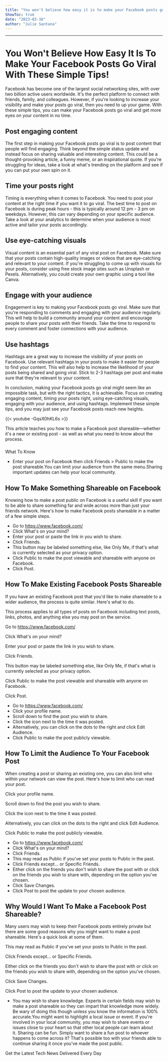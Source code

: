 ```yaml
---
title: "You won't believe how easy it is to make your Facebook posts go VIRAL with these simple tips!"
ShowToc: true 
date: "2023-03-16"
author: "Julie Santana"
---
```

*****
# You Won't Believe How Easy It Is To Make Your Facebook Posts Go Viral With These Simple Tips!

Facebook has become one of the largest social networking sites, with over two billion active users worldwide. It's the perfect platform to connect with friends, family, and colleagues. However, if you're looking to increase your visibility and make your posts go viral, then you need to up your game. With these simple tips, you can make your Facebook posts go viral and get more eyes on your content in no time.

## Post engaging content

The first step in making your Facebook posts go viral is to post content that people will find engaging. Think beyond the simple status update and instead focus on sharing valuable and interesting content. This could be a thought-provoking article, a funny meme, or an inspirational quote. If you're struggling for ideas, take a look at what's trending on the platform and see if you can put your own spin on it.

## Time your posts right

Timing is everything when it comes to Facebook. You need to post your content at the right time if you want it to go viral. The best time to post on Facebook is during peak hours - this is typically around 12 pm - 3 pm on weekdays. However, this can vary depending on your specific audience. Take a look at your analytics to determine when your audience is most active and tailor your posts accordingly.

## Use eye-catching visuals

Visual content is an essential part of any viral post on Facebook. Make sure that your posts contain high-quality images or videos that are eye-catching and relevant to your content. If you're struggling to come up with visuals for your posts, consider using free stock image sites such as Unsplash or Pexels. Alternatively, you could create your own graphic using a tool like Canva.

## Engage with your audience

Engagement is key to making your Facebook posts go viral. Make sure that you're responding to comments and engaging with your audience regularly. This will help to build a community around your content and encourage people to share your posts with their friends. Take the time to respond to every comment and foster connections with your audience.

## Use hashtags

Hashtags are a great way to increase the visibility of your posts on Facebook. Use relevant hashtags in your posts to make it easier for people to find your content. This will also help to increase the likelihood of your posts being shared and going viral. Stick to 2-3 hashtags per post and make sure that they're relevant to your content.

In conclusion, making your Facebook posts go viral might seem like an impossible task, but with the right tactics, it is achievable. Focus on creating engaging content, timing your posts right, using eye-catching visuals, engaging with your audience, and using hashtags. Implement these simple tips, and you may just see your Facebook posts reach new heights.

{{< youtube -GqsX0hKL6s >}} 




This article teaches you how to make a Facebook post shareable—whether it's a new or existing post - as well as what you need to know about the process.

 
### 
What To Know
 
- Enter your post on Facebook then click Friends > Public to make the post shareable.You can limit your audience from the same menu.Sharing important updates can help your local community.

 
##   How To Make Something Shareable on Facebook  
 

Knowing how to make a post public on Facebook is a useful skill if you want to be able to share something far and wide across more than just your friends network. Here's how to make Facebook posts shareable in a matter of a few simple steps.

 
- Go to https://www.facebook.com/
 - Click What's on your mind?
 - Enter your post or paste the link in you wish to share.
 - Click Friends.
 - This button may be labeled something else, like Only Me, if that's what is currently selected as your privacy option.
 - Click Public to make the post viewable and shareable with anyone on Facebook.
 - Click Post.

 
##   How To Make Existing Facebook Posts Shareable  
 

If you have an existing Facebook post that you'd like to make shareable to a wider audience, the process is quite similar. Here's what to do.

 
This process applies to all types of posts on Facebook including text posts, links, photos, and anything else you may post on the service. 
 

Go to https://www.facebook.com/

 

Click What's on your mind?

 

Enter your post or paste the link in you wish to share.

 

Click Friends.

 
This button may be labeled something else, like Only Me, if that's what is currently selected as your privacy option.
 

Click Public to make the post viewable and shareable with anyone on Facebook.

 

Click Post.

 
- Go to https://www.facebook.com/
 - Click your profile name.
 - Scroll down to find the post you wish to share.
 - Click the icon next to the time it was posted.
 - Alternatively, you can click on the dots to the right and click Edit Audience.
 - Click Public to make the post publicly viewable.

 
##   How To Limit the Audience To Your Facebook Post  
 

When creating a post or sharing an existing one, you can also limit who within your network can view the post. Here's how to limit who can read your post.

 

Click your profile name.

 

Scroll down to find the post you wish to share.

 

Click the icon next to the time it was posted.

 
Alternatively, you can click on the dots to the right and click Edit Audience.
 

Click Public to make the post publicly viewable.

 
- Go to https://www.facebook.com/
 - Click What's on your mind?
 - Click Friends.
 - This may read as Public if you've set your posts to Public in the past.
 - Click Friends except... or Specific Friends.
 - Either click on the friends you don't wish to share the post with or click on the friends you wish to share with, depending on the option you've chosen.
 - Click Save Changes.
 - Click Post to post the update to your chosen audience.

 
##   Why Would I Want To Make a Facebook Post Shareable?   
 

Many users may wish to keep their Facebook posts entirely private but there are some good reasons why you might want to make a post shareable. Here's a quick look at some of them.

 
This may read as Public if you've set your posts to Public in the past.
 

Click Friends except... or Specific Friends.

 

Either click on the friends you don't wish to share the post with or click on the friends you wish to share with, depending on the option you've chosen.

 

Click Save Changes.

 

Click Post to post the update to your chosen audience.

 
- You may wish to share knowledge. Experts in certain fields may wish to make a post shareable so they can impart that knowledge more widely. Be wary of doing this though unless you know the information is 100% accurate.You might want to highlight a local issue or event. If you're involved in your local community, you may wish to share events or issues close to your heart so that other local people can learn about it. Sharing can be fun. Simply want to share a fun post to whoever happens to come across it? That's possible too with your friends able to continue sharing it once you've made the post public.

 

Get the Latest Tech News Delivered Every Day




